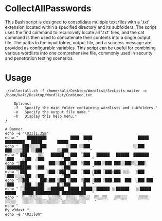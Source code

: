 # CollectAllPasswords
 
 
This Bash script is designed to consolidate multiple text files with a '.txt' extension located within a specified directory and its subfolders. The script uses the find command to recursively locate all '.txt' files, and the cat command is then used to concatenate their contents into a single output file. The paths to the input folder, output file, and a success message are provided as configurable variables. This script can be useful for combining various wordlists into one comprehensive file, commonly used in security and penetration testing scenarios.

# Usage
```
./collectall.sh -f /home/kali/Desktop/Wordlist/SecLists-master -o /home/kali/Desktop/Wordlist/Combined.txt

    Options:
    -f   Specify the main folder containing wordlists and subfolders."
    -o   Specify the output file name."
    -h   Display this help menu."
}

# Banner
echo -e "\033[1;35m"
echo "    █████████           ████  ████                     █████      █████████   █████       █████         "
echo "  ███░░░░░███         ░░███ ░░███                    ░░███      ███░░░░░███ ░░███       ░░███          "
echo " ███     ░░░   ██████  ░███  ░███   ██████   ██████  ███████   ░███    ░███  ░███        ░███          "
echo "░███          ███░░███ ░███  ░███  ███░░███ ███░░███░░░███░    ░███████████  ░███        ░███          "
echo "░███         ░███ ░███ ░███  ░███ ░███ ░███░███ ░░░   ░███     ░███░░░░░███  ░███        ░███          "
echo "░░███     ███░███ ░███ ░███  ░███ ░███ ░███░███  ███  ░███ ███ ░███    ░███  ░███      █ ░███      █   "
echo " ░░█████████ ░░██████  █████ █████░░██████ ░░██████   ░░█████  █████   █████ ███████████ ███████████   "
echo "  ░░░░░░░░░   ░░░░░░  ░░░░░ ░░░░░  ░░░░░░   ░░░░░░     ░░░░░  ░░░░░   ░░░░░ ░░░░░░░░░░░ ░░░░░░░░░░░    "
echo "                                                                                           By v3daxt "
echo -e "\033[0m"
```
